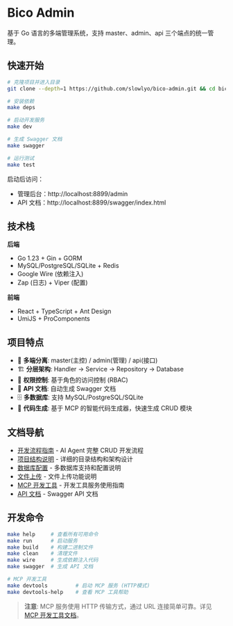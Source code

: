 # Bico Admin

基于 Go 语言的多端管理系统，支持 master、admin、api 三个端点的统一管理。

## 快速开始

```bash
# 克隆项目并进入目录
git clone --depth=1 https://github.com/slowlyo/bico-admin.git && cd bico-admin

# 安装依赖
make deps

# 启动开发服务
make dev

# 生成 Swagger 文档
make swagger

# 运行测试
make test
```

启动后访问：
- 管理后台：http://localhost:8899/admin
- API 文档：http://localhost:8899/swagger/index.html

## 技术栈

**后端**
- Go 1.23 + Gin + GORM
- MySQL/PostgreSQL/SQLite + Redis
- Google Wire (依赖注入)
- Zap (日志) + Viper (配置)

**前端**
- React + TypeScript + Ant Design
- UmiJS + ProComponents

## 项目特点

- 🎯 **多端分离**: master(主控) / admin(管理) / api(接口)
- 🏗️ **分层架构**: Handler → Service → Repository → Database
- 🔐 **权限控制**: 基于角色的访问控制 (RBAC)
- 📝 **API 文档**: 自动生成 Swagger 文档
- 🗄️ **多数据库**: 支持 MySQL/PostgreSQL/SQLite
- 🤖 **代码生成**: 基于 MCP 的智能代码生成器，快速生成 CRUD 模块

## 文档导航

- [开发流程指南](docs/development-guide.md) - AI Agent 完整 CRUD 开发流程
- [项目结构说明](docs/project-structure.md) - 详细的目录结构和架构设计
- [数据库配置](docs/database.md) - 多数据库支持和配置说明
- [文件上传](docs/file-upload.md) - 文件上传功能说明
- [MCP 开发工具](docs/mcp-devtools.md) - 开发工具服务使用指南
- [API 文档](docs/swagger.json) - Swagger API 文档

## 开发命令

```bash
make help     # 查看所有可用命令
make run      # 启动服务
make build    # 构建二进制文件
make clean    # 清理文件
make wire     # 生成依赖注入代码
make swagger  # 生成 API 文档

# MCP 开发工具
make devtools         # 启动 MCP 服务 (HTTP模式)
make devtools-help    # 查看 MCP 工具帮助
```

> **注意**: MCP 服务使用 HTTP 传输方式，通过 URL 连接简单可靠。详见 [MCP 开发工具文档](docs/mcp-devtools.md)。